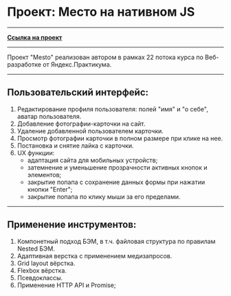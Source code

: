 # Проект: Место на нативном JS

******

**[Ссылка на проект](https://tyumen-777.github.io/mesto/index.html)**

******

Проект "Mesto" реализован автором в рамках 22 потока курса по Веб-разработке от Яндекс.Практикума.  

******
## Пользовательский интерфейс:
1. Редактирование профиля пользователя: полей "имя" и "о себе", аватар пользователя.
2. Добавление фотографии-карточки на сайт.
3. Удаление добавленной пользователем карточки.
4. Просмотр фотографии карточки в полном размере при клике на нее.
5. Постановка и снятие лайка с карточки.
6. UX функции: 
    * адаптация сайта для мобильных устройств;
    * затемнение и уменьшение прозрачности активных кнопок и элементов;
    * закрытие попапа с сохранение данных формы при нажатии кнопки "Enter";
    * закрытие попапа по клику мыши за его пределами.

******

## Применение инструментов:
1. Компонетный подход БЭМ, в т.ч. файловая структура по правилам Nested БЭМ.
2. Адаптивная верстка с применением медизапросов.
3. Grid layout вёрстка.
4. Flexbox вёрстка.
5. Псевдоклассы.
6. Применение HTTP API и Promise;

